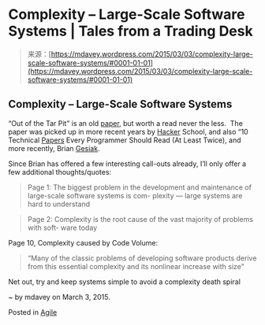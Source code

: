 <!--yml
category: 未分类
date: 2024-05-18 05:43:32
-->

# Complexity – Large-Scale Software Systems | Tales from a Trading Desk

> 来源：[https://mdavey.wordpress.com/2015/03/03/complexity-large-scale-software-systems/#0001-01-01](https://mdavey.wordpress.com/2015/03/03/complexity-large-scale-software-systems/#0001-01-01)

## Complexity – Large-Scale Software Systems

“Out of the Tar Pit” is an old [paper](http://shaffner.us/cs/papers/tarpit.pdf), but worth a read never the less.  The paper was picked up in more recent years by [Hacker](https://www.hackerschool.com/blog/51-paper-of-the-week-out-of-the-tar-pit) School, and also “10 Technical [Papers](http://blog.fogus.me/2011/09/08/10-technical-papers-every-programmer-should-read-at-least-twice/) Every Programmer Should Read (At Least Twice), and more recently, Brian [Gesiak](http://modocache.svbtle.com/thoughts-on-out-of-the-tar-pit).

Since Brian has offered a few interesting call-outs already, I’ll only offer a few additional thoughts/quotes:

> Page 1: The biggest problem in the development and maintenance of large-scale software systems is com- plexity — large systems are hard to understand

> Page 2: Complexity is the root cause of the vast majority of problems with soft- ware today

Page 10, Complexity caused by Code Volume:

> “Many of the classic problems of developing software products derive from this essential complexity and its nonlinear increase with size”

Net out, try and keep systems simple to avoid a complexity death spiral

~ by mdavey on March 3, 2015.

Posted in [Agile](https://mdavey.wordpress.com/category/agile/)